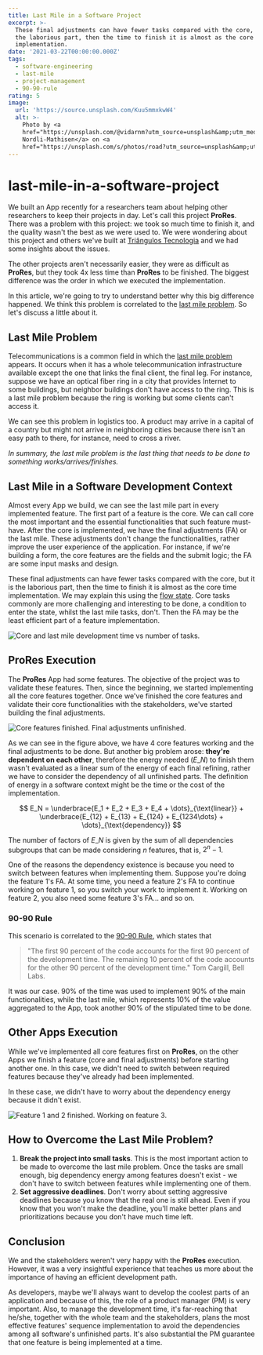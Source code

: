 ```yaml
---
title: Last Mile in a Software Project
excerpt: >-
  These final adjustments can have fewer tasks compared with the core, but it is
  the laborious part, then the time to finish it is almost as the core time
  implementation.
date: '2021-03-22T00:00:00.000Z'
tags:
  - software-engineering
  - last-mile
  - project-management
  - 90-90-rule
rating: 5
image:
  url: 'https://source.unsplash.com/Kuu5mmxkwW4'
  alt: >-
    Photo by <a
    href="https://unsplash.com/@vidarnm?utm_source=unsplash&amp;utm_medium=referral&amp;utm_content=creditCopyText">Vidar
    Nordli-Mathisen</a> on <a
    href="https://unsplash.com/s/photos/road?utm_source=unsplash&amp;utm_medium=referral&amp;utm_content=creditCopyText">Unsplash</a>
---
```


# last-mile-in-a-software-project

We built an App recently for a researchers team about helping other researchers to keep their projects in day. Let's call this project **ProRes**. There was a problem with this project: we took so much time to finish it, and the quality wasn't the best as we were used to. We were wondering about this project and others we've built at [Triângulos Tecnologia](https://triangulostecnologia.com) and we had some insights about the issues.

The other projects aren't necessarily easier, they were as difficult as **ProRes**, but they took 4x less time than **ProRes** to be finished. The biggest difference was the order in which we executed the implementation.

In this article, we're going to try to understand better why this big difference happened. We think this problem is correlated to the [last mile problem](https://github.com/arantespp/arantespp.com/tree/b6972d031c3b14786c74e4cbe8941b4cc5f36c0f/zettelkasten/last-mile-problem/README.md). So let's discuss a little about it.

## Last Mile Problem

Telecommunications is a common field in which the [last mile problem](https://github.com/arantespp/arantespp.com/tree/b6972d031c3b14786c74e4cbe8941b4cc5f36c0f/zettelkasten/last-mile-problem/README.md) appears. It occurs when it has a whole telecommunication infrastructure available except the one that links the final client, the final leg. For instance, suppose we have an optical fiber ring in a city that provides Internet to some buildings, but neighbor buildings don't have access to the ring. This is a last mile problem because the ring is working but some clients can't access it.

We can see this problem in logistics too. A product may arrive in a capital of a country but might not arrive in neighboring cities because there isn't an easy path to there, for instance, need to cross a river.

_In summary, the last mile problem is the last thing that needs to be done to something works/arrives/finishes._

## Last Mile in a Software Development Context

Almost every App we build, we can see the last mile part in every implemented feature. The first part of a feature is the core. We can call core the most important and the essential functionalities that such feature must-have. After the core is implemented, we have the final adjustments \(FA\) or the last mile. These adjustments don't change the functionalities, rather improve the user experience of the application. For instance, if we're building a form, the core features are the fields and the submit logic; the FA are some input masks and design.

These final adjustments can have fewer tasks compared with the core, but it is the laborious part, then the time to finish it is almost as the core time implementation. We may explain this using the [flow state](https://github.com/arantespp/arantespp.com/tree/b6972d031c3b14786c74e4cbe8941b4cc5f36c0f/zettelkasten/flow-state-psychology/README.md). Core tasks commonly are more challenging and interesting to be done, a condition to enter the state, whilst the last mile tasks, don't. Then the FA may be the least efficient part of a feature implementation.

![Core and last mile development time vs number of tasks.](https://github.com/arantespp/arantespp.com/tree/b6972d031c3b14786c74e4cbe8941b4cc5f36c0f/images/articles/last-mile-in-a-software-project/last-mile-time-vs-tasks.png)

## ProRes Execution

The **ProRes** App had some features. The objective of the project was to validate these features. Then, since the beginning, we started implementing all the core features together. Once we've finished the core features and validate their core functionalities with the stakeholders, we've started building the final adjustments.

![Core features finished. Final adjustments unfinished.](https://github.com/arantespp/arantespp.com/tree/b6972d031c3b14786c74e4cbe8941b4cc5f36c0f/images/articles/last-mile-in-a-software-project/last-mile-application-prores.png)

As we can see in the figure above, we have 4 core features working and the final adjustments to be done. But another big problem arose: **they're dependent on each other**, therefore the energy needed \($E\_N$\) to finish them wasn't evaluated as a linear sum of the energy of each final refining, rather we have to consider the dependency of all unfinished parts. The definition of energy in a software context might be the time or the cost of the implementation.

$$
E_N = \underbrace{E_1 + E_2 + E_3 + E_4 + \dots}_{\text{linear}} + \underbrace{E_{12} + E_{13} + E_{124} + E_{1234\dots} + \dots}_{\text{dependency}}
$$

The number of factors of $E\_N$ is given by the sum of all dependencies subgroups that can be made considering $n$ features, that is, $2^n -1$.

One of the reasons the dependency existence is because you need to switch between features when implementing them. Suppose you're doing the feature 1's FA. At some time, you need a feature 2's FA to continue working on feature 1, so you switch your work to implement it. Working on feature 2, you also need some feature 3's FA... and so on.

### 90-90 Rule

This scenario is correlated to the [90-90 Rule](https://github.com/arantespp/arantespp.com/tree/b6972d031c3b14786c74e4cbe8941b4cc5f36c0f/zettelkasten/the-90-90-rule/README.md), which states that

> "The first 90 percent of the code accounts for the first 90 percent of the development time. The remaining 10 percent of the code accounts for the other 90 percent of the development time." Tom Cargill, Bell Labs.

It was our case. 90% of the time was used to implement 90% of the main functionalities, while the last mile, which represents 10% of the value aggregated to the App, took another 90% of the stipulated time to be done.

## Other Apps Execution

While we've implemented all core features first on **ProRes**, on the other Apps we finish a feature \(core and final adjustments\) before starting another one. In this case, we didn't need to switch between required features because they've already had been implemented.

In these case, we didn't have to worry about the dependency energy because it didn't exist.

![Feature 1 and 2 finished. Working on feature 3.](https://github.com/arantespp/arantespp.com/tree/b6972d031c3b14786c74e4cbe8941b4cc5f36c0f/images/articles/last-mile-in-a-software-project/last-mile-application-other-apps.png)

## How to Overcome the Last Mile Problem?

1. **Break the project into small tasks**. This is the most important action to be made to overcome the last mile problem. Once the tasks are small enough, big dependency energy among features doesn't exist - we don't have to switch between features while implementing one of them.
2. **Set aggressive deadlines**. Don't worry about setting aggressive deadlines because you know that the real one is still ahead. Even if you know that you won't make the deadline, you'll make better plans and prioritizations because you don't have much time left.

## Conclusion

We and the stakeholders weren't very happy with the **ProRes** execution. However, it was a very insightful experience that teaches us more about the importance of having an efficient development path.

As developers, maybe we'll always want to develop the coolest parts of an application and because of this, the role of a product manager \(PM\) is very important. Also, to manage the development time, it's far-reaching that he/she, together with the whole team and the stakeholders, plans the most effective features' sequence implementation to avoid the dependencies among all software's unfinished parts. It's also substantial the PM guarantee that one feature is being implemented at a time.

